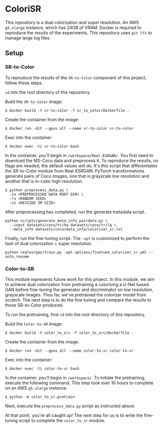 # ColoriSR

This repository is a dual colorization and super resolution. An AWS `g5.xlarge` instance, which has 24GB of VRAM. Docker is required to reproduce the results of the experiments. This repository uses `git lfs` to manage large log files.

## Setup

### SR-to-Color

To reproduce the results of the `SR-to-Color` component of this project, follow these steps.

`cd` into the root directory of this repository.

Build the `SR-to-Color` image:

```shell
$ docker build -t sr-to-color -f sr_to_color/Dockerfile .
```

Create the container from the image:
```shell
$ docker run -dit --gpus all --name sr-to-color sr-to-color
```

Exec into the container:

```shell
$ docker exec -ti sr-to-color bash
```

In the container, you'll begin in `/workspace/Real-ESRGAN/`. You first need to download the MS-Coco data and preprocess it. To reproduce the results, no flags are needed; the default values will do. It's this script that differentiates the SR-to-Color module from Real-ESRGAN. PyTorch transformations generate pairs of Coco images, one that is grayscale low resolution and another that is in-color high resolution.

```shell
$ python preprocess_data.py \
  -io <PREPROCESSED DATA ROOT DIR> \
  -rs <RANDOM SEED>
  -sz <RESIZED IM SIZE>
```

After preprocessing has completed, run the generate metadata script.
```shell
python scripts/generate_meta_info_pairdata.py \
  --input datasets/coco/tr/hq datasets/coco/tr/lq \
  --meta_info datasets/coco/meta_info/colorizer_sr.txt
```

Finally, run the fine-tuning script. The `-opt` is customized to perform the task of dual colorization + super resolution.
```shell
python realesrgan/train.py -opt options/finetune_colorizer_sr.yml --auto_resume
```

### Color-to-SR

This module represents future work for this project. In this module, we aim to achieve dual colorization from pretraining a colorizing a U-Net based GAN before fine-tuning the generator and discriminator on low resolution, grayscale images. Thus far, we've pretrained the colorizer model from scratch. The next step is to do the fine tuning and compare the results to those SR-to-Color produced.

To run the pretraining, first `cd` into the root directory of this repository.

Build the `Color-to-SR` image:


```shell
$ docker build -t color_to_src -f color_to_src/Dockerfile .
```

Create the container from the image:
```shell
$ docker run -dit --gpus all --name color-to-sr color-to-sr
```

Exec into the container:

```shell
$ docker exec -ti color-to-sr bash
```


In the container, you'll begin in `/workspace/`. To initiate the pretraining, execute the following command. This step took over 10 hours to complete on an AWS `g5.xlarge` instance.

```shell
$ python -m color_to_sr.pretrain
```

Next, execute the `preprocess_data.py` script as instructed above.

At that point, you're all caught up! The next step for us is to write the fine-tuning script to complete the `color_to_sr` module.
